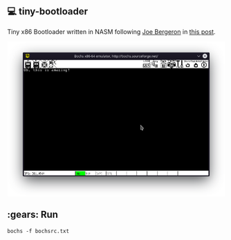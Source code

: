 ## :computer: tiny-bootloader
 
 Tiny x86 Bootloader written in NASM following [Joe Bergeron](https://github.com/Jophish) in [this post](https://www.joe-bergeron.com/posts/Writing%20a%20Tiny%20x86%20Bootloader/).

<img src=".github/bochs.png" align="center">

## :gears: Run

```shell
bochs -f bochsrc.txt
```